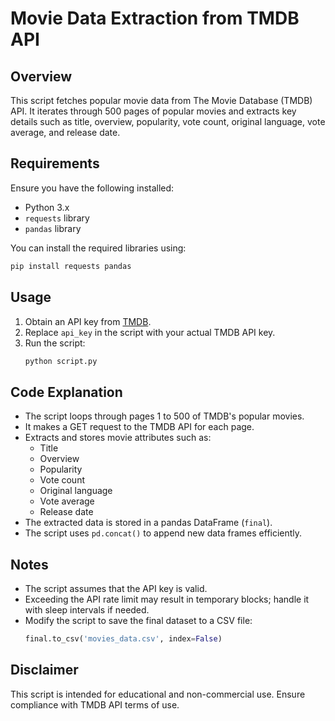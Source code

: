 # Movie Data Extraction from TMDB API

## Overview
This script fetches popular movie data from The Movie Database (TMDB) API. It iterates through 500 pages of popular movies and extracts key details such as title, overview, popularity, vote count, original language, vote average, and release date.

## Requirements
Ensure you have the following installed:
- Python 3.x
- `requests` library
- `pandas` library

You can install the required libraries using:
```bash
pip install requests pandas
```

## Usage
1. Obtain an API key from [TMDB](https://www.themoviedb.org/).
2. Replace `api_key` in the script with your actual TMDB API key.
3. Run the script:
   ```bash
   python script.py
   ```

## Code Explanation
- The script loops through pages 1 to 500 of TMDB's popular movies.
- It makes a GET request to the TMDB API for each page.
- Extracts and stores movie attributes such as:
  - Title
  - Overview
  - Popularity
  - Vote count
  - Original language
  - Vote average
  - Release date
- The extracted data is stored in a pandas DataFrame (`final`).
- The script uses `pd.concat()` to append new data frames efficiently.

## Notes
- The script assumes that the API key is valid.
- Exceeding the API rate limit may result in temporary blocks; handle it with sleep intervals if needed.
- Modify the script to save the final dataset to a CSV file:
  ```python
  final.to_csv('movies_data.csv', index=False)
  ```

## Disclaimer
This script is intended for educational and non-commercial use. Ensure compliance with TMDB API terms of use.
